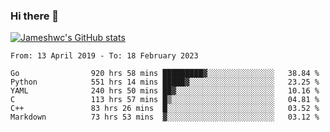 ### Hi there 👋

[![Jameshwc's GitHub stats](https://github-readme-stats.vercel.app/api?username=jameshwc)](https://github.com/anuraghazra/github-readme-stats)

<!--START_SECTION:waka-->

```text
From: 13 April 2019 - To: 18 February 2023

Go                920 hrs 58 mins █████████▓░░░░░░░░░░░░░░░   38.84 %
Python            551 hrs 14 mins █████▓░░░░░░░░░░░░░░░░░░░   23.25 %
YAML              240 hrs 50 mins ██▓░░░░░░░░░░░░░░░░░░░░░░   10.16 %
C                 113 hrs 57 mins █▒░░░░░░░░░░░░░░░░░░░░░░░   04.81 %
C++               83 hrs 26 mins  █░░░░░░░░░░░░░░░░░░░░░░░░   03.52 %
Markdown          73 hrs 53 mins  ▓░░░░░░░░░░░░░░░░░░░░░░░░   03.12 %
```

<!--END_SECTION:waka-->